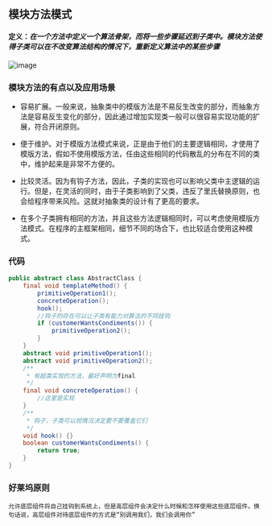 ## 模块方法模式

#### 定义：*在一个方法中定义一个算法骨架，而将一些步骤延迟到子类中。模块方法使得子类可以在不改变算法结构的情况下，重新定义算法中的某些步骤*

![image](https://thumbnail0.baidupcs.com/thumbnail/ab36a38374a2db9a5069390dc655e1cf?fid=52782990-250528-650169497927194&time=1497146400&rt=sh&sign=FDTAER-DCb740ccc5511e5e8fedcff06b081203-OlOWmXMm%2BhYG9FyoejbeaiQVW%2BY%3D&expires=8h&chkv=0&chkbd=0&chkpc=&dp-logid=3744033246247396128&dp-callid=0&size=c710_u400&quality=100&vuk=-&ft=video)

### 模块方法的有点以及应用场景

- 容易扩展。一般来说，抽象类中的模版方法是不易反生改变的部分，而抽象方法是容易反生变化的部分，因此通过增加实现类一般可以很容易实现功能的扩展，符合开闭原则。

- 便于维护。对于模版方法模式来说，正是由于他们的主要逻辑相同，才使用了模版方法，假如不使用模版方法，任由这些相同的代码散乱的分布在不同的类中，维护起来是非常不方便的。

- 比较灵活。因为有钩子方法，因此，子类的实现也可以影响父类中主逻辑的运行。但是，在灵活的同时，由于子类影响到了父类，违反了里氏替换原则，也会给程序带来风险。这就对抽象类的设计有了更高的要求。

- 在多个子类拥有相同的方法，并且这些方法逻辑相同时，可以考虑使用模版方法模式。在程序的主框架相同，细节不同的场合下，也比较适合使用这种模式。

### 代码

```java
public abstract class AbstractClass {
    final void templateMethod() {
        primitiveOperation1();
        concreteOperation();
        hook();
        //钩子的存在可以让子类有能力对算法的不同挂钩
        if (customerWantsCondiments()) {
            primitiveOperation2();
        }
    }
    abstract void primitiveOperation1();
    abstract void primitiveOperation2();
    /**
     * 有超类实现的方法，最好声明为final
     */
    final void concreteOperation() {
        //这里是实现
    }
    /**
     * 钩子，子类可以视情况决定要不要覆盖它们
     */
    void hook() {}
    boolean customerWantsCondiments() {
        return true;
    }
}
```

### 好莱坞原则

    允许底层组件将自己挂钩到系统上，但是高层组件会决定什么时候和怎样使用这些底层组件。换句话说，高层组件对待底层组件的方式是“别调用我们，我们会调用你”